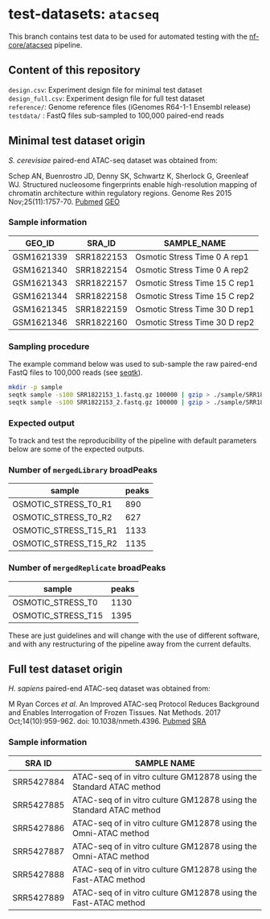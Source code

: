 # test-datasets: `atacseq`

This branch contains test data to be used for automated testing with the [nf-core/atacseq](https://github.com/nf-core/atacseq) pipeline.

## Content of this repository

`design.csv`: Experiment design file for minimal test dataset  
`design_full.csv`: Experiment design file for full test dataset  
`reference/`: Genome reference files (iGenomes R64-1-1 Ensembl release)   
`testdata/` : FastQ files sub-sampled to 100,000 paired-end reads   

## Minimal test dataset origin

*S. cerevisiae* paired-end ATAC-seq dataset was obtained from:

Schep AN, Buenrostro JD, Denny SK, Schwartz K, Sherlock G, Greenleaf WJ. Structured nucleosome fingerprints enable high-resolution mapping of chromatin architecture within regulatory regions. Genome Res 2015 Nov;25(11):1757-70. [Pubmed](https://www.ncbi.nlm.nih.gov/pubmed/26314830) [GEO](https://www.ncbi.nlm.nih.gov/geo/query/acc.cgi?acc=GSE66386)

### Sample information

| GEO_ID	    | SRA_ID	    | SAMPLE_NAME	                  |
|-------------|-------------|-------------------------------|
| GSM1621339	| SRR1822153	| Osmotic Stress Time 0 A rep1	|
| GSM1621340	| SRR1822154	| Osmotic Stress Time 0 A rep2	|
| GSM1621343	| SRR1822157	| Osmotic Stress Time 15 C rep1	|
| GSM1621344	| SRR1822158	| Osmotic Stress Time 15 C rep2	|
| GSM1621345  | SRR1822159  | Osmotic Stress Time 30 D rep1 |
| GSM1621346  | SRR1822160  | Osmotic Stress Time 30 D rep2 |

### Sampling procedure

The example command below was used to sub-sample the raw paired-end FastQ files to 100,000 reads (see [seqtk](https://github.com/lh3/seqtk)).

```bash
mkdir -p sample
seqtk sample -s100 SRR1822153_1.fastq.gz 100000 | gzip > ./sample/SRR1822153_1.fastq.gz
seqtk sample -s100 SRR1822153_2.fastq.gz 100000 | gzip > ./sample/SRR1822153_2.fastq.gz
```

### Expected output

To track and test the reproducibility of the pipeline with default parameters below are some of the expected outputs.

### Number of `mergedLibrary` broadPeaks

| sample	              | peaks	|
|-----------------------|-------|
| OSMOTIC_STRESS_T0_R1	| 890	  |
| OSMOTIC_STRESS_T0_R2	| 627	  |
| OSMOTIC_STRESS_T15_R1	| 1133	|
| OSMOTIC_STRESS_T15_R2	| 1135  |

### Number of `mergedReplicate` broadPeaks

| sample	              | peaks	|
|-----------------------|-------|
| OSMOTIC_STRESS_T0	    | 1130	|
| OSMOTIC_STRESS_T15	  | 1395	|

These are just guidelines and will change with the use of different software, and with any restructuring of the pipeline away from the current defaults.

## Full test dataset origin

*H. sapiens* paired-end ATAC-seq dataset was obtained from:

M Ryan Corces *et al*. An Improved ATAC-seq Protocol Reduces Background and Enables Interrogation of Frozen Tissues. Nat Methods. 2017 Oct;14(10):959-962. doi: 10.1038/nmeth.4396.
[Pubmed](https://pubmed.ncbi.nlm.nih.gov/28846090/) [SRA](https://www.ncbi.nlm.nih.gov/bioproject/?term=PRJNA380283)


### Sample information

| SRA ID     | SAMPLE NAME                                                         |
|------------|---------------------------------------------------------------------|
| SRR5427884 | ATAC-seq of in vitro culture GM12878 using the Standard ATAC method |
| SRR5427885 | ATAC-seq of in vitro culture GM12878 using the Standard ATAC method |
| SRR5427886 | ATAC-seq of in vitro culture GM12878 using the Omni-ATAC method	   |
| SRR5427887 | ATAC-seq of in vitro culture GM12878 using the Omni-ATAC method	   |
| SRR5427888 | ATAC-seq of in vitro culture GM12878 using the Fast-ATAC method	   |
| SRR5427889 | ATAC-seq of in vitro culture GM12878 using the Fast-ATAC method	   |

